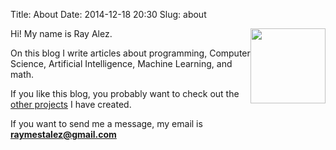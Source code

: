 Title: About
Date: 2014-12-18 20:30
Slug: about

<img src="/images/signature.png" style="float:right; width:120px;"/>

Hi! My name is Ray Alez.

On this blog I write articles about programming, Computer Science, Artificial Intelligence, Machine Learning, and math. <!-- links -->

<!-- You also might want to check out my [non-technical blog](http://orangemind.io), where I write essays about rationality, science, and startups, also comedy and science fiction. -->

If you like this blog, you probably want to check out the [other projects](http://rayalez.com/) I have created.

If you want to send me a message, my email is  
**raymestalez@gmail.com**

<!-- I love studying AI, ML, and cognitive science. I also love blogging and writing fiction. -->

<!-- If you are for the first time on my blog, make sure to visit [articles](/articles) page, it is a great place to start. -->

<!-- If you have any questions or suggestions or want to contact me for any reason - shoot me a message at raymestalez@gmail.com, I am friendly and cool and I will probably reply =) -->

<!-- If you are looking for an awesome Deep Learning and Artificial Intelligence expert -->
<!-- <\!--(and are willing to sponsor my visa)-\-> - check out my  <\!-- [portfolio](#), -\-> [github account](github.com/raymestalez), and send me a message at rayalez@digitalmind.io -->

<!-- If you enjoy futurism, transhumanism and hacking - go visit [Orange Mind](http://orangemind.io) - my second blog where I write funny flash fiction <\!--and essays-\-> on these topics. -->



